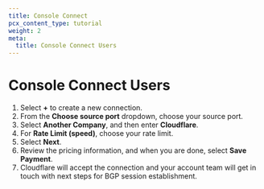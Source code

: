 ```yaml
---
title: Console Connect
pcx_content_type: tutorial
weight: 2
meta:
  title: Console Connect Users
---
```


# Console Connect Users

1. Select **+** to create a new connection.
2. From the **Choose source port** dropdown, choose your source port.
3. Select **Another Company**, and then enter **Cloudflare**.
4. For **Rate Limit (speed)**, choose your rate limit.
5. Select **Next**.
6. Review the pricing information, and when you are done, select **Save Payment**.
7. Cloudflare will accept the connection and your account team will get in touch with next steps for BGP session establishment.